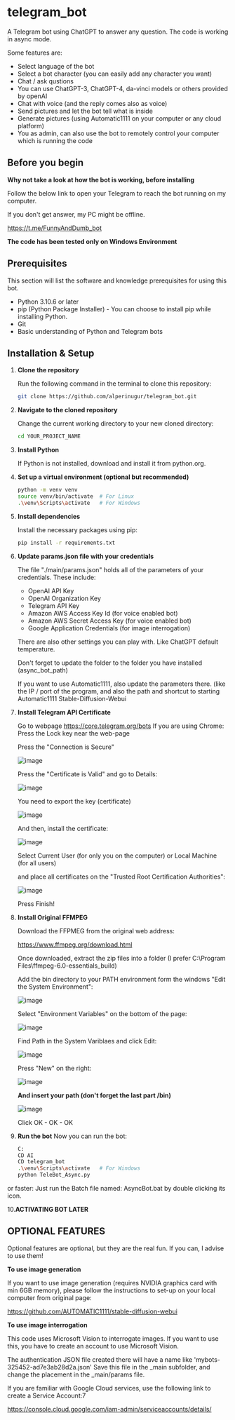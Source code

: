 # telegram_bot

A Telegram bot using ChatGPT to answer any question.
The code is working in async mode.

Some features are:
 * Select language of the bot
 * Select a bot character (you can easily add any character you want)
 * Chat / ask qustions
 * You can use ChatGPT-3, ChatGPT-4, da-vinci models or others provided by openAI
 * Chat with voice (and the reply comes also as voice)
 * Send pictures and let the bot tell what is inside
 * Generate pictures (using Automatic1111 on your computer or any cloud platform)
 * You as admin, can also use the bot to remotely control your computer which is running the code

## Before you begin
**Why not take a look at how the bot is working, before installing**

   Follow the below link to open your Telegram to reach the bot running on my computer.
   
   If you don't get answer, my PC might be offline.
   
   https://t.me/FunnyAndDumb_bot

**The code has been tested only on Windows Environment**

## Prerequisites

This section will list the software and knowledge prerequisites for using this bot.

- Python 3.10.6 or later
- pip (Python Package Installer) - You can choose to install pip while installing Python.
- Git
- Basic understanding of Python and Telegram bots


## Installation & Setup


1. **Clone the repository**

   Run the following command in the terminal to clone this repository:
   
   ```bash
   git clone https://github.com/alperinugur/telegram_bot.git
   
2. **Navigate to the cloned repository**

    Change the current working directory to your new cloned directory:
   ```bash
   cd YOUR_PROJECT_NAME

3. **Install Python**

   If Python is not installed, download and install it from python.org.

4. **Set up a virtual environment (optional but recommended)**
   ```bash
   python -m venv venv
   source venv/bin/activate  # For Linux
   .\venv\Scripts\activate   # For Windows

5. **Install dependencies**

   Install the necessary packages using pip:
   ```bash
   pip install -r requirements.txt

6. **Update params.json file with your credentials**

   The file "./main/params.json" holds all of the parameters of your credentials.
   These include:
   * OpenAI API Key
   * OpenAI Organization Key
   * Telegram API Key
   * Amazon AWS Access Key Id       (for voice enabled bot)
   * Amazon AWS Secret Access Key   (for voice enabled bot)
   * Google Application Credentials (for image interrogation)
   
   There are also other settings you can play with. Like ChatGPT default temperature.
   
   Don't forget to update the folder to the folder you have installed (async_bot_path)
   
   If you want to use Automatic1111, also update the parameters there. (like the IP / port of the program, and also the path and shortcut to starting Automatic1111 Stable-Diffusion-Webui

7. **Install Telegram API Certificate**
   
   Go to webpage https://core.telegram.org/bots
   If you are using Chrome:
      Press the Lock key near the web-page
      
      Press the "Connection is Secure"
      
      ![image](https://github.com/alperinugur/FunnyBot-ChatGPT-Telegram/assets/30839536/8e0bab0b-b41b-49b0-bcd3-bc558d55eb20)

      Press the "Certificate is Valid" and go to Details:
      
      ![image](https://github.com/alperinugur/FunnyBot-ChatGPT-Telegram/assets/30839536/1b5f7e1e-2306-41b4-9a89-8f12378fd526)

      You need to export the key (certificate)
      
      ![image](https://github.com/alperinugur/FunnyBot-ChatGPT-Telegram/assets/30839536/a1982392-2bd0-4ae0-a404-7bbf4ddd7988)

      And then, install the certificate:
      
      ![image](https://github.com/alperinugur/FunnyBot-ChatGPT-Telegram/assets/30839536/95aeb2e2-4601-4f35-b5db-aa9134dbb36d)

      Select Current User (for only you on the computer) or Local Machine (for all users)
      
      and place all certificates on the "Trusted Root Certification Authorities":
      
      ![image](https://github.com/alperinugur/FunnyBot-ChatGPT-Telegram/assets/30839536/a1fd308b-ec15-4f64-9251-ff46f4587841)

      Press Finish!
      
8. **Install Original FFMPEG**

   Download the FFPMEG from the original web address:
   
   https://www.ffmpeg.org/download.html
   
   Once downloaded, extract the zip files into a folder (I prefer C:\Program Files\ffmpeg-6.0-essentials_build)
   
   Add the bin directory to your PATH environment form the windows "Edit the System Environment":
   
   ![image](https://github.com/alperinugur/FunnyBot-ChatGPT-Telegram/assets/30839536/0fba9bbe-45b5-4442-9169-0252e88f94f3)

   Select "Environment Variables" on the bottom of the page:
   
   ![image](https://github.com/alperinugur/FunnyBot-ChatGPT-Telegram/assets/30839536/a0de9f30-aadf-487f-b498-bfd3e7331cd7)

   Find Path in the System Variblaes and click Edit:
   
   ![image](https://github.com/alperinugur/FunnyBot-ChatGPT-Telegram/assets/30839536/f2f84d6b-8a28-40fd-a79f-4d125753d82a)

   Press "New" on the right:
   
   ![image](https://github.com/alperinugur/FunnyBot-ChatGPT-Telegram/assets/30839536/fd6d6e6c-863c-4d40-8acd-364c71d66b3a)

   **And insert your path (don't forget the last part /bin)**
   
   ![image](https://github.com/alperinugur/FunnyBot-ChatGPT-Telegram/assets/30839536/f652fb92-307e-4019-8629-327000e20e76)

   Click OK - OK - OK 
   
   
9. **Run the bot**
   Now you can run the bot:
   ```bash
   C:
   CD AI
   CD telegram_bot
   .\venv\Scripts\activate   # For Windows   
   python TeleBot_Async.py
   
  or faster:
   Just run the Batch file named: AsyncBot.bat by double clicking its icon.

10.**ACTIVATING BOT LATER**

   
## OPTIONAL FEATURES
   
   Optional features are optional, but they are the real fun. If you can, I advise to use them!
   
**To use image generation**

   If you want to use image generation (requires NVIDIA graphics card with min 6GB memory),
   please follow the instructions to set-up on your local computer from original page:
   
   https://github.com/AUTOMATIC1111/stable-diffusion-webui
   

**To use image interrogation**

   This code uses Microsoft Vision to interrogate images. 
   If you want to use this, you have to create an account to use Microsoft Vision.
   
   The authentication JSON file created there will have a name like 'mybots-325452-ad7e3ab28d2a.json'
   Save this file in the _main subfolder, and change the placement in the _main/params file.

   If you are familiar with Google Cloud services, use the following link to create a Service Account:7
   
   https://console.cloud.google.com/iam-admin/serviceaccounts/details/
   
  
